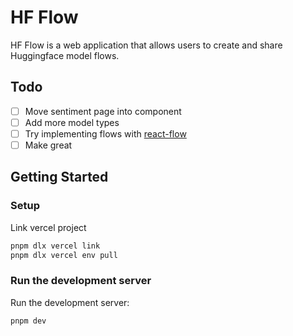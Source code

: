 # HF Flow

HF Flow is a web application that allows users to create and share Huggingface model flows.

## Todo

- [ ] Move sentiment page into component
- [ ] Add more model types
- [ ] Try implementing flows with [react-flow](https://reactflow.dev/)
- [ ] Make great

## Getting Started

### Setup

Link vercel project
    
```bash
pnpm dlx vercel link
pnpm dlx vercel env pull
```

### Run the development server

Run the development server:

```bash
pnpm dev
```
